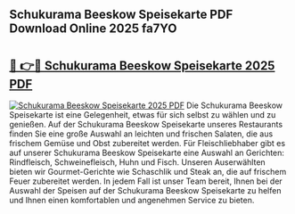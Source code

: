 ## Schukurama Beeskow Speisekarte PDF Download Online 2025 fa7YO

# <h2><a href="http://gcb7cv.nevu.top/?p=Schukurama+Beeskow+Speisekarte">🔗 👉🔴 Schukurama Beeskow Speisekarte 2025 PDF</a></h2>

[![Schukurama Beeskow Speisekarte 2025 PDF](https://i.imgur.com/dBaPXMq.png)](http://gcb7cv.nevu.top/?p=Schukurama+Beeskow+Speisekarte)
Die Schukurama Beeskow Speisekarte ist eine Gelegenheit, etwas für sich selbst zu wählen und zu genießen. Auf der Schukurama Beeskow Speisekarte unseres Restaurants finden Sie eine große Auswahl an leichten und frischen Salaten, die aus frischem Gemüse und Obst zubereitet werden. Für Fleischliebhaber gibt es auf unserer Schukurama Beeskow Speisekarte eine Auswahl an Gerichten: Rindfleisch, Schweinefleisch, Huhn und Fisch. Unseren Auserwählten bieten wir Gourmet-Gerichte wie Schaschlik und Steak an, die auf frischem Feuer zubereitet werden. In jedem Fall ist unser Team bereit, Ihnen bei der Auswahl der Speisen auf der Schukurama Beeskow Speisekarte zu helfen und Ihnen einen komfortablen und angenehmen Service zu bieten.
